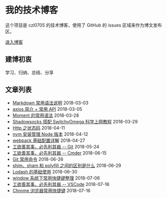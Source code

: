 # 我的技术博客
这个项目是 czl0705 的技术博客，使用了 GitHub 的 issues 区域来作为博文发布区。

[进入博客](https://github.com/czl0705/blog/issues?q=is%3Aissue+is%3Aclosed)

## 建博初衷
学习、归纳、总结、分享

## 文章列表
- [Markdown 常用语法说明](https://github.com/czl0705/blog/issues/2) 2018-03-03
- [axios 简介 + 常用 API](https://github.com/czl0705/blog/issues/3) 2018-03-05
- [Moment 的常用语法](https://github.com/czl0705/blog/issues/9) 2018-03-28
- [Shadowsocks 搭配 SwitchyOmega 科学上网教程](https://github.com/czl0705/blog/issues/20) 2018-03-29
- [Http 之状态码](https://github.com/czl0705/blog/issues/23) 2018-04-11
- [nvm 安装管理 Node 版本](https://github.com/czl0705/blog/issues/15) 2018-04-12
- [webpack 基础配置详解](https://github.com/czl0705/blog/issues/1) 2018-04-27
- [工欲善其事，必先利其器 -- Git](https://github.com/czl0705/blog/issues/25) 2018-05-24
- [工欲善其事，必先利其器 -- Cmder](https://github.com/czl0705/blog/issues/26) 2018-06-15
- [Git 常用命令](https://github.com/czl0705/blog/issues/19) 2018-06-26
- [shim、sham 和 polyfill 之间的区别是什么](https://github.com/czl0705/blog/issues/28) 2018-06-29
- [Lodash 的基础使用](https://github.com/czl0705/blog/issues/5) 2018-06-30
- [window 系统下常用快捷键整理](https://github.com/czl0705/blog/issues/29) 2018-07-06
- [工欲善其事，必先利其器 -- VSCode](https://github.com/czl0705/blog/issues/22) 2018-07-16
- [Chrome 浏览器常用快捷键](https://github.com/czl0705/blog/issues/30) 2018-07-16
